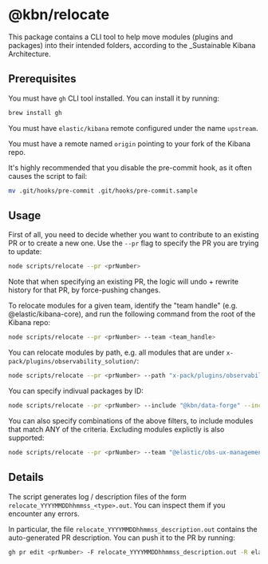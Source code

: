 # @kbn/relocate

This package contains a CLI tool to help move modules (plugins and packages) into their intended folders, according to the _Sustainable Kibana Architecture.

## Prerequisites

You must have `gh` CLI tool installed. You can install it by running:

```sh
brew install gh
```

You must have `elastic/kibana` remote configured under the name `upstream`.

You must have a remote named `origin` pointing to your fork of the Kibana repo.

It's highly recommended that you disable the pre-commit hook, as it often causes the script to fail:

```sh
mv .git/hooks/pre-commit .git/hooks/pre-commit.sample
```

## Usage

First of all, you need to decide whether you want to contribute to an existing PR or to create a new one. Use the `--pr` flag to specify the PR you are trying to update:

```sh
node scripts/relocate --pr <prNumber>
```

Note that when specifying an existing PR, the logic will undo + rewrite history for that PR, by force-pushing changes.

To relocate modules for a given team, identify the "team handle" (e.g. @elastic/kibana-core), and run the following command from the root of the Kibana repo:

```sh
node scripts/relocate --pr <prNumber> --team <team_handle>
```

You can relocate modules by path, e.g. all modules that are under `x-pack/plugins/observability_solution/`:

```sh
node scripts/relocate --pr <prNumber> --path "x-pack/plugins/observability_solution/"
```

You can specify indivual packages by ID:

```sh
node scripts/relocate --pr <prNumber> --include "@kbn/data-forge" --include "@kbn/deeplinks-observability"
```

You can also specify combinations of the above filters, to include modules that match ANY of the criteria.
Excluding modules explictly is also supported:

```sh
node scripts/relocate --pr <prNumber> --team "@elastic/obs-ux-management-team" --exclude "@kbn/data-forge"
```

## Details

The script generates log / description files of the form `relocate_YYYYMMDDhhmmss_<type>.out`. You can inspect them if you encounter any errors.

In particular, the file `relocate_YYYYMMDDhhmmss_description.out` contains the auto-generated PR description. You can push it to the PR by running:

```sh
gh pr edit <prNumber> -F relocate_YYYYMMDDhhmmss_description.out -R elastic/kibana
```
